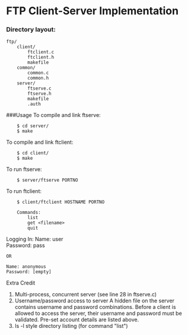 FTP Client-Server Implementation
===========


### Directory layout:
	ftp/
		client/
			ftclient.c
			ftclient.h
			makefile
		common/
			common.c
			common.h
		server/
			ftserve.c
			ftserve.h
			makefile
			.auth

###Usage
To compile and link ftserve:
```
	$ cd server/
	$ make
```

To compile and link ftclient:
```
	$ cd client/
	$ make
```

To run ftserve:
```
	$ server/ftserve PORTNO
```

To run ftclient:
```
	$ client/ftclient HOSTNAME PORTNO

	Commands:
		list
		get <filename>
		quit
```

Logging In:
	Name: user   
	Password: pass

	OR 

	Name: anonymous
	Password: [empty]


Extra Credit
 1. Multi-process, concurrent server (see line 28 in ftserve.c)
 2. Username/password access to server
	  A hidden file on the server contains username and password combinations. 
	  Before a client is allowed to access the server, their username and password must be validated.
	  Pre-set account details are listed above. 
 3. ls -l style directory listing (for command "list")
